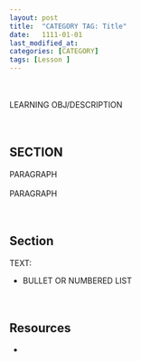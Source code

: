 ```yaml
---
layout: post
title:  "CATEGORY TAG: Title"
date:   1111-01-01
last_modified_at: 
categories: [CATEGORY]
tags: [Lesson ]
---
```

<br><br>
LEARNING OBJ/DESCRIPTION
<br><br><br>

## SECTION 
PARAGRAPH
<br><br>
PARAGRAPH
<br><br><br>

## Section
TEXT:
- BULLET OR NUMBERED LIST
<br><br><br>

## Resources
- []()
<br><br><br>